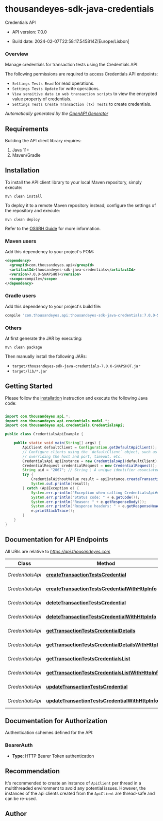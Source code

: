 # thousandeyes-sdk-java-credentials

Credentials API

- API version: 7.0.0

- Build date: 2024-02-07T22:58:17.545814Z[Europe/Lisbon]

### Overview
Manage credentials for transaction tests using the Credentials API. 

The following permissions are required to access Credentials API endpoints: 
* `Settings Tests Read` for read operations. 
* `Settings Tests Update` for write operations. 
* `View sensitive data in web transaction scripts` to view the encrypted value property of credentials. 
* `Settings Tests Create Transaction (Tx) Tests` to create credentials.


*Automatically generated by the [OpenAPI Generator](https://openapi-generator.tech)*

## Requirements

Building the API client library requires:

1. Java 11+
2. Maven/Gradle

## Installation

To install the API client library to your local Maven repository, simply execute:

```shell
mvn clean install
```

To deploy it to a remote Maven repository instead, configure the settings of the repository and execute:

```shell
mvn clean deploy
```

Refer to the [OSSRH Guide](http://central.sonatype.org/pages/ossrh-guide.html) for more information.

### Maven users

Add this dependency to your project's POM:

```xml
<dependency>
  <groupId>com.thousandeyes.api</groupId>
  <artifactId>thousandeyes-sdk-java-credentials</artifactId>
  <version>7.0.0-SNAPSHOT</version>
  <scope>compile</scope>
</dependency>
```

### Gradle users

Add this dependency to your project's build file:

```groovy
compile "com.thousandeyes.api:thousandeyes-sdk-java-credentials:7.0.0-SNAPSHOT"
```

### Others

At first generate the JAR by executing:

```shell
mvn clean package
```

Then manually install the following JARs:

- `target/thousandeyes-sdk-java-credentials-7.0.0-SNAPSHOT.jar`
- `target/lib/*.jar`

## Getting Started

Please follow the [installation](#installation) instruction and execute the following Java code:

```java

import com.thousandeyes.api.*;
import com.thousandeyes.api.credentials.model.*;
import com.thousandeyes.api.credentials.CredentialsApi;

public class CredentialsApiExample {

    public static void main(String[] args) {
        ApiClient defaultClient = Configuration.getDefaultApiClient();
        // Configure clients using the `defaultClient` object, such as
        // overriding the host and port, timeout, etc.
        CredentialsApi apiInstance = new CredentialsApi(defaultClient);
        CredentialRequest credentialRequest = new CredentialRequest(); // CredentialRequest | 
        String aid = "2067"; // String | A unique identifier associated with your account group. You can retrieve your `AccountGroupId` from the `/account-groups` endpoint. Note that you must be assigned to the target account group. Specifying this parameter without being assigned to the target account group will result in an error response.
        try {
            CredentialWithoutValue result = apiInstance.createTransactionTestsCredential(credentialRequest, aid);
            System.out.println(result);
        } catch (ApiException e) {
            System.err.println("Exception when calling CredentialsApi#createTransactionTestsCredential");
            System.err.println("Status code: " + e.getCode());
            System.err.println("Reason: " + e.getResponseBody());
            System.err.println("Response headers: " + e.getResponseHeaders());
            e.printStackTrace();
        }
    }
}

```

## Documentation for API Endpoints

All URIs are relative to *https://api.thousandeyes.com*

Class | Method | HTTP request | Description
------------ | ------------- | ------------- | -------------
*CredentialsApi* | [**createTransactionTestsCredential**](docs/CredentialsApi.md#createTransactionTestsCredential) | **POST** /v7/credentials | Create credential
*CredentialsApi* | [**createTransactionTestsCredentialWithHttpInfo**](docs/CredentialsApi.md#createTransactionTestsCredentialWithHttpInfo) | **POST** /v7/credentials | Create credential
*CredentialsApi* | [**deleteTransactionTestsCredential**](docs/CredentialsApi.md#deleteTransactionTestsCredential) | **DELETE** /v7/credentials/{id} | Delete credential
*CredentialsApi* | [**deleteTransactionTestsCredentialWithHttpInfo**](docs/CredentialsApi.md#deleteTransactionTestsCredentialWithHttpInfo) | **DELETE** /v7/credentials/{id} | Delete credential
*CredentialsApi* | [**getTransactionTestsCredentialDetails**](docs/CredentialsApi.md#getTransactionTestsCredentialDetails) | **GET** /v7/credentials/{id} | Retrieve credential
*CredentialsApi* | [**getTransactionTestsCredentialDetailsWithHttpInfo**](docs/CredentialsApi.md#getTransactionTestsCredentialDetailsWithHttpInfo) | **GET** /v7/credentials/{id} | Retrieve credential
*CredentialsApi* | [**getTransactionTestsCredentialsList**](docs/CredentialsApi.md#getTransactionTestsCredentialsList) | **GET** /v7/credentials | List credentials
*CredentialsApi* | [**getTransactionTestsCredentialsListWithHttpInfo**](docs/CredentialsApi.md#getTransactionTestsCredentialsListWithHttpInfo) | **GET** /v7/credentials | List credentials
*CredentialsApi* | [**updateTransactionTestsCredential**](docs/CredentialsApi.md#updateTransactionTestsCredential) | **PUT** /v7/credentials/{id} | Update credential
*CredentialsApi* | [**updateTransactionTestsCredentialWithHttpInfo**](docs/CredentialsApi.md#updateTransactionTestsCredentialWithHttpInfo) | **PUT** /v7/credentials/{id} | Update credential


<a id="documentation-for-authorization"></a>
## Documentation for Authorization


Authentication schemes defined for the API:
<a id="BearerAuth"></a>
### BearerAuth


- **Type**: HTTP Bearer Token authentication


## Recommendation

It's recommended to create an instance of `ApiClient` per thread in a multithreaded environment to avoid any potential issues.
However, the instances of the api clients created from the `ApiClient` are thread-safe and can be re-used.

## Author



